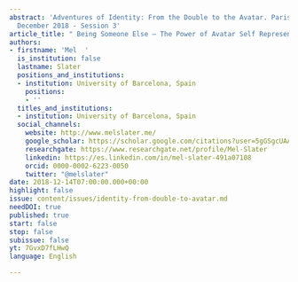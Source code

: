 ```yaml
---
abstract: 'Adventures of Identity: From the Double to the Avatar. Paris IAS, 13-14
  December 2018 - Session 3'
article_title: " Being Someone Else – The Power of Avatar Self Representation"
authors:
- firstname: 'Mel  '
  is_institution: false
  lastname: Slater
  positions_and_institutions:
  - institution: University of Barcelona, Spain
    positions:
    - ''
  titles_and_institutions:
  - institution: University of Barcelona, Spain
  social_channels:
    website: http://www.melslater.me/
    google_scholar: https://scholar.google.com/citations?user=5gGSgcUAAAAJ&hl=fr
    researchgate: https://www.researchgate.net/profile/Mel-Slater
    linkedin: https://es.linkedin.com/in/mel-slater-491a07108
    orcid: 0000-0002-6223-0050
    twitter: "@melslater"
date: 2018-12-14T07:00:00.000+00:00
highlight: false
issue: content/issues/identity-from-double-to-avatar.md
needDOI: true
published: true
start: false
stop: false
subissue: false
yt: 7GvxD7fLHwQ
language: English

---
```

<Youtube yt="7GvxD7fLHwQ" caption=" Being Someone Else – The Power of Avatar Self Representation" start="false" stop="false"></Youtube>